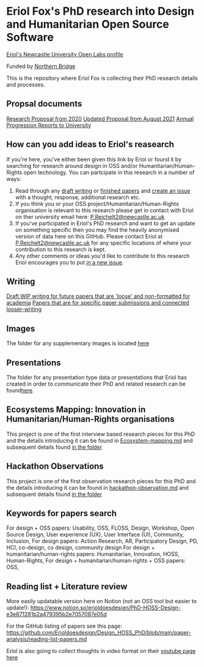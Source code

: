 # Eriol Fox's PhD research into Design and Humanitarian Open Source Software

[Eriol's Newcastle University Open Labs profile](https://openlab.ncl.ac.uk/people/eriol-fox/)

Funded by [Northern Bridge](http://www.northernbridge.ac.uk/)

This is the repository where Eriol Fox is collecting their PhD research details and processes.


## Propsal documents

[Research Proposal from 2020](https://github.com/Erioldoesdesign/Design_HOSS_PhD/blob/main/PhD-proposal-2020.md)
[Updated Proposal from August 2021](https://github.com/Erioldoesdesign/Design_HOSS_PhD/blob/main/research-proposal-versions/Research%20project%20proposal.pdf)
[Annual Progression Reports to University]()


## How can you add ideas to Eriol's reasearch
If you're here, you've either been given this link by Eriol or found it by searching for research around design in OSS and/or Humanitarian/Human-Rights open technology. You can partcipate in this research in a number of ways:

1. Read through any [draft writing](https://github.com/Erioldoesdesign/Design_HOSS_PhD/tree/main/draft-articles-and-papers) or [finished papers](https://github.com/Erioldoesdesign/Design_HOSS_PhD/tree/main/final%20papers) and [create an issue](https://github.com/Erioldoesdesign/Design_HOSS_PhD/issues/new) with a thought, response, additional research etc.
2. If you think you or your OSS project/Humanitarian/Human-Rights organisation is relevant to this research please get in contact with Eriol on ther university email here: 
P.Reichelt2@newcastle.ac.uk
3. If you've participated in Eriol's PhD research and want to get an update on something specific then you may find the heavily anonymised version of data here on this GitHub. Please contact Eriol at 
P.Reichelt2@newcastle.ac.uk for any specific locations of where your contribution to this research is kept.
4. Any other comments or ideas you'd like to contribute to this research Eriol encourages you to put [in a new issue](https://github.com/Erioldoesdesign/Design_HOSS_PhD/issues/new).



## Writing

[Draft WIP writing for future papers that are 'loose' and non-formatted for academia](https://github.com/Erioldoesdesign/Design_HOSS_PhD/tree/main/draft-articles-and-papers)
[Papers that are for specific paper submissions and connected looser-writing](https://github.com/Erioldoesdesign/Design_HOSS_PhD/tree/main/final%20papers)

## Images
The folder for any supplementary images is located [here](https://github.com/Erioldoesdesign/Design_HOSS_PhD/tree/main/images)

## Presentations
The folder for any presentation type data or presentations that Eriol has created in order to communicate their PhD and related research can be found[here](https://github.com/Erioldoesdesign/Design_HOSS_PhD/tree/main/presentations).


## Ecosystems Mapping: Innovation in Humanitarian/Human-Rights organisations

This project is one of the first interview based research pieces for this PhD and the details introducing it can be found in [Ecosystem-mapping.md](https://github.com/Erioldoesdesign/Design_HOSS_PhD/blob/main/ecosystem%20mapping%20Interviews/Ecosystem-mapping.md) and subsequent details found [in the folder](https://github.com/Erioldoesdesign/Design_HOSS_PhD/tree/main/ecosystem%20mapping%20Interviews)


## Hackathon Observations
This project is one of the first observation research pieces for this PhD and the details introducing it can be found in [hackathon-observation.md](https://github.com/Erioldoesdesign/Design_HOSS_PhD/blob/main/Hackathon%20observation/hackathon-observation.md) and subsequent details found [in the folder](https://github.com/Erioldoesdesign/Design_HOSS_PhD/tree/main/Hackathon%20observation)


## Keywords for papers search
For design + OSS papers: Usability, OSS, FLOSS, Design, Workshop, Open Source Design, User experience (UX), User Interface (UI), Community, Inclusion, 
For design papers: Action Research, AR, Participatory Design, PD, HCI, co-design, co design, community design
For design + humanitarian/human-rights papers: Humanitarian, Innovation, HOSS, Human-Rights, 
For design + humanitarian/human-rights + OSS papers: OSS,


## Reading list + Literature review

More easily updatable version here on Notion (not an OSS tool but easier to update!): https://www.notion.so/erioldoesdesign/PhD-HOSS-Design-e3e871281b2a479395b2e7057087e05d

For the GitHub listing of papers see this page:
https://github.com/Erioldoesdesign/Design_HOSS_PhD/blob/main/paper-analysis/reading-list-papers.md

Eriol is also going to collect thoughts in video format on their [youtube page here](https://www.youtube.com/channel/UCZdlFO4kG6MsaZxWJi-1GLQ/videos)



